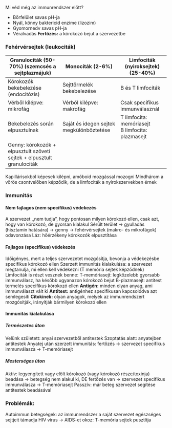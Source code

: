 Mi véd még az immunrendszer előtt?
- Bőrfelület savas pH-ja
- Nyál, könny baktericid enzime (lizozim)
- Gyomornedv savas pH-ja
- Véralvadás
**Fertőzés:** a kórokozó bejut a szervezetbe
### Fehérvérsejtek (leukociták)
| Granulociták (50-70%) (szemcsés a sejtplazmájuk) | Monociták (2-6%) | Limfociták (nyiroksejtek) (25-40%) |
| ---- | ---- | ---- |
| Kórokozók bekebelezése (endocitózis) | Sejttörmelék bekebelezése | B és T limfociták |
| Vérből kilépve: mikrofág | Vérből kilépve: makrofág | Csak specifikus immunválasznál |
| Bekebelezés során elpusztulnak | Saját és idegen sejtek megkülönböztetése | T limfocita: memóriasejt<br>B limfocita: plazmasejt |
| Genny: kórokozók + elpusztult szöveti sejtek + elpusztult granulociták |  |  |
Kapillárisokból képesek kilépni, amőboid mozgással mozogni
Mindhárom a vörös csontvelőben képződik, de a limfociták a nyirokszervekben érnek
### Immunitás
#### Nem fajlagos (nem specifikus) védekezés
A szervezet ,,nem tudja”, hogy pontosan milyen kórokozó ellen, csak azt, hogy van kórokozó, de gyorsan kialakul
Sérült terület → gyulladás (hisztamin hatására) → genny → fehérvérsejtek (makro- és
mikrofágok) odavonzása
Láz: hőérzékeny kórokozók elpusztítása
#### Fajlagos (specifikus) védekezés
Időigényes, mert a teljes szervezetet mozgósítja, bevonja a védekezésbe specifikus kórokozó ellen
Szerzett immunitás kialakulása: a szervezet megtanulja, mi ellen kell védekezni (T memória sejtek képződnek)
Limfociták is részt vesznek benne:
T-memóriasejt: legközelebb gyorsabb immunválasz, ha később ugyanazon kórokozó bejut
B-plazmasejt: antitest termelés specifikus kórokozó ellen
**Antigén:** minden olyan anyag, ami immunválaszt vált ki
**Antitest:** antigénhez specifikusan kapcsolódva azt semlegesíti
**Citokinek:** olyan anyagok, melyek az immunrendszert mozgósítják, irányítják bármilyen
kórokozó ellen
#### Immunitás kialakulása
##### Természetes úton
Velünk született: anyai szervezetből antitestek
Szoptatás alatt: anyatejben antitestek
Anyatej után szerzett immunitás: fertőzés → szervezet specifikus immunválasza → T-memóriasejt
##### Mesterséges úton
Aktív: legyengített vagy elölt kórokozó (vagy kórokozó része/toxinja) beadása → betegség nem alakul ki, DE fertőzés van → szervezet specifikus immunválasza → T-memóriasejt
Passzív: már beteg szervezet segítése antitestek beadásával
### Problémák:
Autoimmun betegségek: az immunrendszer a saját szervezet egészséges sejtjeit támadja
HIV vírus → AIDS-et okoz: T-memória sejtek pusztítja